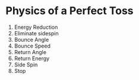 # Physics of a Perfect Toss

1. Energy Reduction
2. Eliminate sidespin
3. Bounce Angle
4. Bounce Speed
5. Return Angle
6. Return Energy
7. Side Spin
8. Stop

